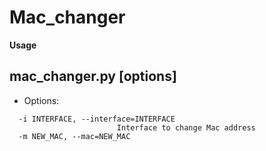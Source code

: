 # Mac_changer
**Usage**
## mac_changer.py [options]

* Options:
```  -h, --help            show this help message and exit
  -i INTERFACE, --interface=INTERFACE
                        Interface to change Mac address
  -m NEW_MAC, --mac=NEW_MAC 
  ```
